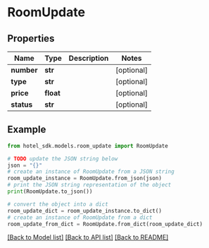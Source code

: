 # RoomUpdate


## Properties

Name | Type | Description | Notes
------------ | ------------- | ------------- | -------------
**number** | **str** |  | [optional] 
**type** | **str** |  | [optional] 
**price** | **float** |  | [optional] 
**status** | **str** |  | [optional] 

## Example

```python
from hotel_sdk.models.room_update import RoomUpdate

# TODO update the JSON string below
json = "{}"
# create an instance of RoomUpdate from a JSON string
room_update_instance = RoomUpdate.from_json(json)
# print the JSON string representation of the object
print(RoomUpdate.to_json())

# convert the object into a dict
room_update_dict = room_update_instance.to_dict()
# create an instance of RoomUpdate from a dict
room_update_from_dict = RoomUpdate.from_dict(room_update_dict)
```
[[Back to Model list]](../README.md#documentation-for-models) [[Back to API list]](../README.md#documentation-for-api-endpoints) [[Back to README]](../README.md)


